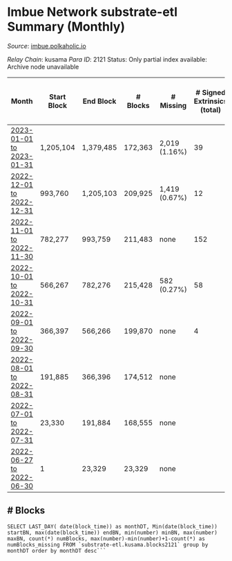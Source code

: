 # Imbue Network substrate-etl Summary (Monthly)

_Source_: [imbue.polkaholic.io](https://imbue.polkaholic.io)

*Relay Chain*: kusama
*Para ID*: 2121
Status: Only partial index available: Archive node unavailable


| Month | Start Block | End Block | # Blocks | # Missing | # Signed Extrinsics (total) | # Active Accounts (avg) | # Addresses with Balances (max) | Issues |
| ----- | ----------- | --------- | -------- | --------- | --------------------------- | ----------------------- | ------------------------------- | ------ |
| [2023-01-01 to 2023-01-31](/substrate-etl/kusama/2121-imbue/2023-01-31.md) | 1,205,104 | 1,379,485 | 172,363 | 2,019 (1.16%) | 39 | 1 | 330 | - | 
| [2022-12-01 to 2022-12-31](/substrate-etl/kusama/2121-imbue/2022-12-31.md) | 993,760 | 1,205,103 | 209,925 | 1,419 (0.67%) | 12 |  | 323 | - | 
| [2022-11-01 to 2022-11-30](/substrate-etl/kusama/2121-imbue/2022-11-30.md) | 782,277 | 993,759 | 211,483 | none  | 152 | 5 | 321 | - | 
| [2022-10-01 to 2022-10-31](/substrate-etl/kusama/2121-imbue/2022-10-31.md) | 566,267 | 782,276 | 215,428 | 582 (0.27%) | 58 | 2 | 308 | - | 
| [2022-09-01 to 2022-09-30](/substrate-etl/kusama/2121-imbue/2022-09-30.md) | 366,397 | 566,266 | 199,870 | none  | 4 |  | 4 | - | 
| [2022-08-01 to 2022-08-31](/substrate-etl/kusama/2121-imbue/2022-08-31.md) | 191,885 | 366,396 | 174,512 | none  |  |  | 4 | - | 
| [2022-07-01 to 2022-07-31](/substrate-etl/kusama/2121-imbue/2022-07-31.md) | 23,330 | 191,884 | 168,555 | none  |  |  | 4 | - | 
| [2022-06-27 to 2022-06-30](/substrate-etl/kusama/2121-imbue/2022-06-30.md) | 1 | 23,329 | 23,329 | none  |  |  | 4 | - | 

## # Blocks
```
SELECT LAST_DAY( date(block_time)) as monthDT, Min(date(block_time)) startBN, max(date(block_time)) endBN, min(number) minBN, max(number) maxBN, count(*) numBlocks, max(number)-min(number)+1-count(*) as numBlocks_missing FROM `substrate-etl.kusama.blocks2121` group by monthDT order by monthDT desc```

